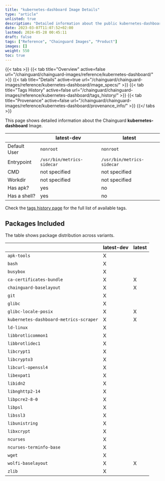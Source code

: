 ```yaml
---
title: "kubernetes-dashboard Image Details"
type: "article"
unlisted: true
description: "Detailed information about the public kubernetes-dashboard Chainguard Image."
date: 2023-03-07T11:07:52+02:00
lastmod: 2024-05-28 00:45:11
draft: false
tags: ["Reference", "Chainguard Images", "Product"]
images: []
weight: 550
toc: true
---
```


{{< tabs >}}
{{< tab title="Overview" active=false url="/chainguard/chainguard-images/reference/kubernetes-dashboard/" >}}
{{< tab title="Details" active=true url="/chainguard/chainguard-images/reference/kubernetes-dashboard/image_specs/" >}}
{{< tab title="Tags History" active=false url="/chainguard/chainguard-images/reference/kubernetes-dashboard/tags_history/" >}}
{{< tab title="Provenance" active=false url="/chainguard/chainguard-images/reference/kubernetes-dashboard/provenance_info/" >}}
{{</ tabs >}}

This page shows detailed information about the Chainguard **kubernetes-dashboard** Image.

|              | latest-dev                 | latest                     |
|--------------|----------------------------|----------------------------|
| Default User | `nonroot`                  | `nonroot`                  |
| Entrypoint   | `/usr/bin/metrics-sidecar` | `/usr/bin/metrics-sidecar` |
| CMD          | not specified              | not specified              |
| Workdir      | not specified              | not specified              |
| Has apk?     | yes                        | no                         |
| Has a shell? | yes                        | no                         |

Check the [tags history page](/chainguard/chainguard-images/reference/kubernetes-dashboard/tags_history/) for the full list of available tags.

## Packages Included
The table shows package distribution across variants.

|                                        | latest-dev | latest |
|----------------------------------------|------------|--------|
| `apk-tools`                            | X          |        |
| `bash`                                 | X          |        |
| `busybox`                              | X          |        |
| `ca-certificates-bundle`               | X          | X      |
| `chainguard-baselayout`                | X          | X      |
| `git`                                  | X          |        |
| `glibc`                                | X          |        |
| `glibc-locale-posix`                   | X          | X      |
| `kubernetes-dashboard-metrics-scraper` | X          | X      |
| `ld-linux`                             | X          |        |
| `libbrotlicommon1`                     | X          |        |
| `libbrotlidec1`                        | X          |        |
| `libcrypt1`                            | X          |        |
| `libcrypto3`                           | X          |        |
| `libcurl-openssl4`                     | X          |        |
| `libexpat1`                            | X          |        |
| `libidn2`                              | X          |        |
| `libnghttp2-14`                        | X          |        |
| `libpcre2-8-0`                         | X          |        |
| `libpsl`                               | X          |        |
| `libssl3`                              | X          |        |
| `libunistring`                         | X          |        |
| `libxcrypt`                            | X          |        |
| `ncurses`                              | X          |        |
| `ncurses-terminfo-base`                | X          |        |
| `wget`                                 | X          |        |
| `wolfi-baselayout`                     | X          | X      |
| `zlib`                                 | X          |        |

